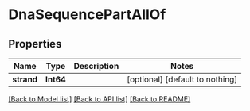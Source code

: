 # DnaSequencePartAllOf


## Properties
Name | Type | Description | Notes
------------ | ------------- | ------------- | -------------
**strand** | **Int64** |  | [optional] [default to nothing]


[[Back to Model list]](../README.md#models) [[Back to API list]](../README.md#api-endpoints) [[Back to README]](../README.md)


